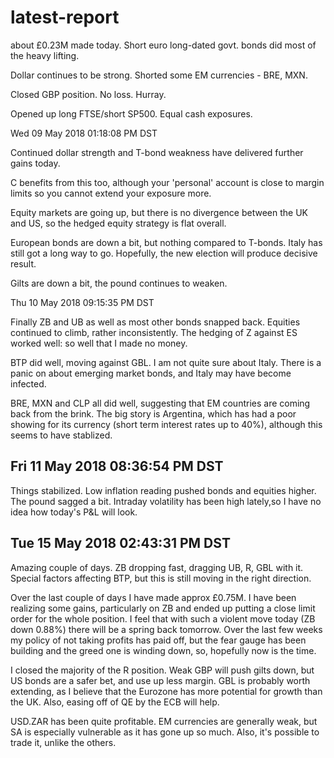 # latest-report

about £0.23M made today. Short euro long-dated govt. bonds did most of the heavy lifting.

Dollar continues to be strong. Shorted some EM currencies - BRE, MXN.

Closed GBP position. No loss. Hurray.

Opened up long FTSE/short SP500. Equal cash exposures.

Wed 09 May 2018 01:18:08 PM DST

Continued dollar strength and T-bond weakness have delivered further gains today.

C benefits from this too, although your 'personal' account is close to margin limits so you cannot extend your exposure more.

Equity markets are going up, but there is no divergence between the UK and US, so the hedged equity strategy is flat overall.

European bonds are down a bit, but nothing compared to T-bonds. Italy has still got a long way to go. Hopefully, the new election will produce decisive result.

Gilts are down a bit, the pound continues to weaken.

Thu 10 May 2018 09:15:35 PM DST

Finally ZB and UB as well as most other bonds snapped back. Equities continued to climb, rather inconsistently. The hedging of Z against ES worked well: so well that I made no money.

BTP did well, moving against GBL. I am not quite sure about Italy. There is a panic on about emerging market bonds, and Italy may have become infected.

BRE, MXN and CLP all did well, suggesting that EM countries are coming back from the brink. The big story is Argentina, which has had a poor showing for its currency \(short term interest rates up to 40%\), although this seems to have stablized.

## Fri 11 May 2018 08:36:54 PM DST

Things stabilized. Low inflation reading pushed bonds and equities higher. The pound sagged a bit. Intraday volatility has been high lately,so I have no idea how today's P&L will look.

## Tue 15 May 2018 02:43:31 PM DST

Amazing couple of days. ZB dropping fast, dragging UB, R, GBL with it. Special factors affecting BTP, but this is still moving in the right direction.

Over the last couple of days I have made approx £0.75M. I have been realizing some gains, particularly on ZB and ended up putting a close limit order for the whole position. I feel that with such a violent move today \(ZB down 0.88%\) there will be a spring back tomorrow. Over the last few weeks my policy of not taking profits has paid off, but the fear gauge has been building and the greed one is winding down, so, hopefully now is the time.

I closed the majority of the R position. Weak GBP will push gilts down, but US bonds are a safer bet, and use up less margin. GBL is probably worth extending, as I believe that the Eurozone has more potential for growth than the UK. Also, easing off of QE by the ECB will help.

USD.ZAR has been quite profitable. EM currencies are generally weak, but SA is especially vulnerable as it has gone up so much. Also, it's possible to trade it, unlike the others.

